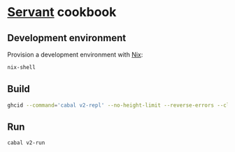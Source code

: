 # [Servant](http://www.servant.dev/) cookbook

## Development environment

Provision a development environment with [Nix](https://nixos.org/):
```sh
nix-shell
```

## Build

```sh
ghcid --command='cabal v2-repl' --no-height-limit --reverse-errors --clear --lint
```

## Run

```sh
cabal v2-run
```
